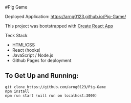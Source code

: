 #Pig Game


Deployed Application: https://arng0123.github.io/Pig-Game/

This project was bootstrapped with [Create React App](https://github.com/facebook/create-react-app)


Teck Stack
- HTML/CSS
- React (hooks)
- JavaScript / Node.js
- Github Pages for deployment

## To Get Up and Running:
```
git clone https://github.com/arng0123/Pig-Game
npm install
npm run start (will run on localhost:3000)
```
